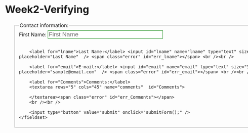 Week2-Verifying
===============
<!DOCTYPE html>
<html>
<head>
<style>
  html, body {
		font-size: 100%;
	}
	
	label {
		font-weight: bold;
		font-size: 130%;
	}
	
	fieldset {
		width: 800px;
		margin-left: 30px;
		margin-right: auto;
	}
	
	input {
		font-size: 120%;
	
	}
	
	input[type=button] {
		border: 1px solid #6E329D;
		border-radius : 25px;
		color: #fff;
		text-decoration: none;
		padding: 0.2em 0.5em;
		margin: 0.5em;
		margin-left: auto;
		margin-right: auto;
		
		background: #000;
	}
	
	input[type=text] {
		border: 1px solid green;
	}
	
	input[type=button]:hover {
		background: #00c;
	}
	
	input[type=text]:hover {
		background-color: #e9f6fd;
	}
	
	
	.error {
		color: red;
	}
	
	input[type=text].bad {
		border: 4px solid red;
	}
	
	input[type=text].good {
		border: 4px solid green;
	}
	
	textarea.bad {
		border: 4px solid red;
	}
	
	textarea.good {
		border: 4px solid green;
	}
	
	
</style>
</head>
<body>

<form name="mainform" action="">
	<fieldset>
		<legend>Contact information:</legend>
		<label for="firstname">First Name:</label> <input id="fname" name="fname" type="text" size="30" placeholder="First Name"  /> <span class="error" id="err_fname"></span> <br /><br />
		
		<label for="lname">Last Name:</label> <input id="lname" name="lname" type="text" size="30" placeholder="Last Name"  /> <span class="error" id="err_lname"></span> <br /><br />
		
		<label for="email">E-mail:</label> <input id="email" name="email" type="text" size="30" placeholder="sample@email.com"  /> <span class="error" id="err_email"></span> <br /><br />
		
		<label for="Comments">Comments:</label>
		<textarea rows="5" cols="45" name="comments"  id="Comments">

		</textarea><span class="error" id="err_Comments"></span>
		<br /><br />
		
		<input type="button" value="submit" onclick="submitForm();" />
	</fieldset>
</form>

<script>
	function submitForm() {
		
		var fname = document.getElementById('fname');
			
			
		
			
		if ( !fname.value.length ) {
			err_fname.innerHTML = "*";
			fname.className = "bad";
			hasErrors = true;
		} else {
			err_fname.innerHTML = "";
			fname.className = "good";
		}
		
		/*
		if ( hasErrors ) {
			alert("First Name is no good");
		} else {
			alert("First Name is good");
		}
		*/
		var lname = document.getElementById('lname');
			
			
		var hasErrors = false;
			
		if ( !lname.value.length) {
			err_lname.innerHTML = "*";
			lname.className = "bad";
			hasErrors = true;
		} else {
			err_lname.innerHTML = "";
			lname.className = "good";
		}
		
		/*
		if ( hasErrors ) {
			alert("Must Enter a last name");
		} else {
			alert("Last name is good to go");
		}
			*/
var email = document.getElementById('email');
			
			
		var hasErrors = false;
			
		if ( !email.value.length || email.value.indexOf("@") == -1 || email.value.indexOf(".") == -1 ) {
			err_email.innerHTML = "*";
			email.className = "bad";
			hasErrors = true;
		} else {
			err_email.innerHTML = "";
			email.className = "good";
		}
		
		/*
		if ( hasErrors ) {
			alert("Email is no good");
		} else {
			alert("Email is good");
		}	
		*/
		
		
		var Comments = document.getElementById('Comments');
		var err_Comments = document.getElementById('err_Comments');
			
		
			
		if ( !Comments.value.length ) {
			err_Comments.innerHTML = "<em>*</em>";
			Comments.className = "bad";
			hasErrors = true;
		} else {
			err_Comments.innerHTML = "";
			Comments.className = "good";
		}
	
	}
	
	
</script>
</body>
</html>
